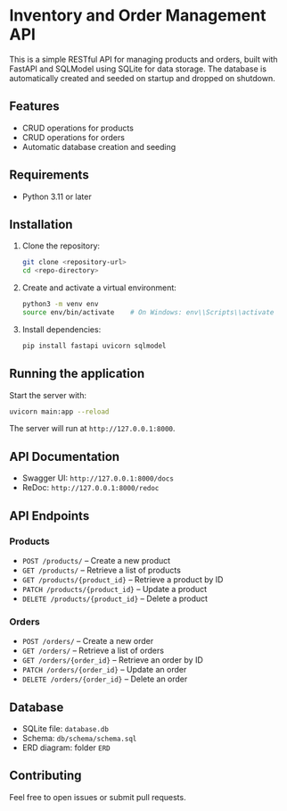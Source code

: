  # Inventory and Order Management API

 This is a simple RESTful API for managing products and orders, built with FastAPI and SQLModel using SQLite for data storage. The database is automatically created and seeded on startup and dropped on shutdown.

 ## Features
 - CRUD operations for products
 - CRUD operations for orders
 - Automatic database creation and seeding

 ## Requirements
 - Python 3.11 or later

 ## Installation
 1. Clone the repository:
    ```bash
    git clone <repository-url>
    cd <repo-directory>
    ```
 2. Create and activate a virtual environment:
    ```bash
    python3 -m venv env
    source env/bin/activate    # On Windows: env\\Scripts\\activate
    ```
 3. Install dependencies:
    ```bash
    pip install fastapi uvicorn sqlmodel
    ```

 ## Running the application
 Start the server with:
 ```bash
 uvicorn main:app --reload
 ```
 The server will run at `http://127.0.0.1:8000`.

 ## API Documentation
 - Swagger UI: `http://127.0.0.1:8000/docs`
 - ReDoc: `http://127.0.0.1:8000/redoc`

 ## API Endpoints

 ### Products
 - `POST /products/` – Create a new product
 - `GET /products/` – Retrieve a list of products
 - `GET /products/{product_id}` – Retrieve a product by ID
 - `PATCH /products/{product_id}` – Update a product
 - `DELETE /products/{product_id}` – Delete a product

 ### Orders
 - `POST /orders/` – Create a new order
 - `GET /orders/` – Retrieve a list of orders
 - `GET /orders/{order_id}` – Retrieve an order by ID
 - `PATCH /orders/{order_id}` – Update an order
 - `DELETE /orders/{order_id}` – Delete an order

 ## Database
 - SQLite file: `database.db`
 - Schema: `db/schema/schema.sql`
 - ERD diagram: folder `ERD`

 ## Contributing
 Feel free to open issues or submit pull requests.